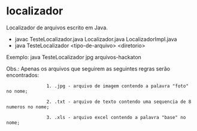 # localizador
Localizador de arquivos escrito em Java. 
- javac TesteLocalizador.java Localizador.java LocalizadorImpl.java
- java TesteLocalizador \<tipo-de-arquivo> \<diretorio>

Exemplo: java TesteLocalizador jpg arquivos-hackaton

Obs.: Apenas os arquivos que seguirem as seguintes regras serão encontrados:

                   1. .jpg - arquivo de imagem contendo a palavra "foto" no nome;

                   2. .txt - arquivo de texto contendo uma sequencia de 8 numeros no nome;

                   3. .xls - arquivo excel contendo a palavra "base" no nome;               

